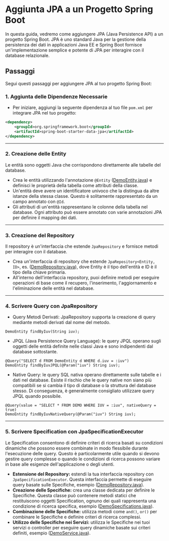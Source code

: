 # Aggiunta JPA a un Progetto Spring Boot
In questa guida, vedremo come aggiungere JPA (Java Persistence API) a un progetto Spring Boot. JPA è uno standard Java per la gestione della persistenza dei dati in applicazioni Java EE e Spring Boot fornisce un'implementazione semplice e potente di JPA per interagire con il database relazionale.

## Passaggi

Segui questi passaggi per aggiungere JPA al tuo progetto Spring Boot:

### 1. Aggiunta delle Dipendenze Necessarie

- Per iniziare, aggiungi la seguente dipendenza al tuo file `pom.xml` per integrare JPA nel tuo progetto:

```xml
<dependency>
    <groupId>org.springframework.boot</groupId>
    <artifactId>spring-boot-starter-data-jpa</artifactId>
</dependency>
```
***
### 2. Creazione delle Entity
Le entità sono oggetti Java che corrispondono direttamente alle tabelle del database.

- Crea le entità utilizzando l'annotazione `@Entity` ([DemoEntity.java](src%2Fmain%2Fjava%2Feu%2Ftasgroup%2Fspringbootguide%2Fentity%2FDemoEntity.java)) e definisci le proprietà della tabella come attributi della classe.
- Un'entità deve avere un identificatore univoco che la distingua da altre istanze della stessa classe. Questo è solitamente rappresentato da un campo annotato con `@Id`.
-  Gli attributi di un'entità rappresentano le colonne della tabella nel database. Ogni attributo può essere annotato con varie annotazioni JPA per definire il mapping dei dati.
***
### 3. Creazione del Repository
Il repository è un'interfaccia che estende `JpaRepository` e fornisce metodi per interagire con il database.

- Crea un'interfaccia di repository che estende `JpaRepository<Entity, ID>`, es. ([DemoRepository.java](src%2Fmain%2Fjava%2Feu%2Ftasgroup%2Fspringbootguide%2Frepository%2FDemoRepository.java)), dove Entity è il tipo dell'entità e ID è il tipo della chiave primaria.
- All'interno dell'interfaccia repository, puoi definire metodi per eseguire operazioni di base come il recupero, l'inserimento, l'aggiornamento e l'eliminazione delle entità nel database.
***
### 4. Scrivere Query con JpaRepository

- Query Metodi Derivati: JpaRepository supporta la creazione di query mediante metodi derivati dal nome del metodo.

```
DemoEntity findByIuv(String iuv);
```

- JPQL (Java Persistence Query Language): le query JPQL operano sugli oggetti delle entità definite nelle classi Java e sono indipendenti dal database sottostante.

```
@Query("SELECT d FROM DemoEntity d WHERE d.iuv = :iuv")
DemoEntity findByIuvJPQL(@Param("iuv") String iuv);
```

- Native Query: le query SQL nativa operano direttamente sulle tabelle e i dati nel database. Esiste il rischio che le query native non siano più compatibili se si cambia il tipo di database o la struttura del database stesso. Di conseguenza, è generalmente consigliato utilizzare query JPQL quando possibile.

```
@Query(value = "SELECT * FROM DEMO WHERE IUV = :iuv", nativeQuery = true)
DemoEntity findByIuvNativeQuery(@Param("iuv") String iuv);
```
***
### 5. Scrivere Specification con JpaSpecificationExecutor
Le Specification consentono di definire criteri di ricerca basati su condizioni dinamiche che possono essere combinate in modo flessibile durante l'esecuzione delle query.
Questo è particolarmente utile quando si devono gestire query complesse o quando le condizioni di ricerca possono variare in base alle esigenze dell'applicazione o degli utenti.

- **Estensione del Repository:** estendi la tua interfaccia repository con `JpaSpecificationExecutor`. Questa interfaccia permette di eseguire query basate sulle Specifiche, esempio ([DemoRepository.java](src%2Fmain%2Fjava%2Feu%2Ftasgroup%2Fspringbootguide%2Frepository%2FDemoRepository.java)).
- **Creazione delle Specifiche:** crea una classe dedicata per definire le Specifiche. Questa classe può contenere metodi statici che restituiscono oggetti Specification<T>, ognuno dei quali rappresenta una condizione di ricerca specifica, esempio ([DemoSpecifications.java](src%2Fmain%2Fjava%2Feu%2Ftasgroup%2Fspringbootguide%2Frepository%2Fspecification%2FDemoSpecifications.java)).
- **Combinazione delle Specifiche:** utilizza metodi come `and()`, `or()` per combinare le Specifiche e definire criteri di ricerca complessi.
- **Utilizzo delle Specifiche nei Servizi:** utilizza le Specifiche nei tuoi servizi o controller per eseguire query dinamiche basate sui criteri definiti, esempio ([DemoService.java](src%2Fmain%2Fjava%2Feu%2Ftasgroup%2Fspringbootguide%2Fservice%2FDemoService.java)).
